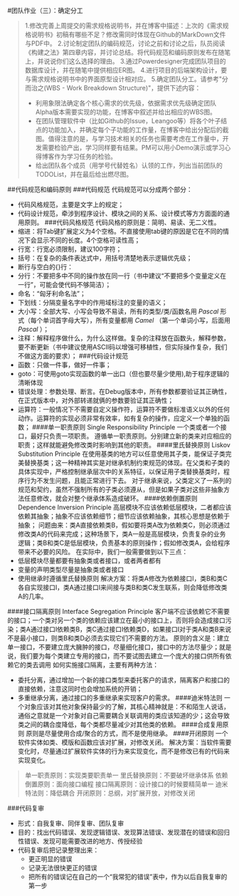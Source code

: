 #团队作业（三）：确定分工

>1.修改完善上周提交的需求规格说明书，并在博客中描述：上次的《需求规格说明书》初稿有哪些不足？修改需同时体现在Github的MarkDown文件与PDF中。
>2.讨论制定团队的编码规范，讨论之前和讨论之后，队员阅读《构建之法》第四章内容，并讨论总结。将代码规范和编码原则发布在随笔上，并说说你们这么选择的理由。
>3.通过Powerdesigner完成团队项目的数据库设计，并在随笔中提供相应ER图。
>4.进行项目的后端架构设计，要与需求规格说明书中的界面原型设计相对应。
>5.确定团队分工。请参考"分而治之(WBS - Work Breakdown Structure)"，提供下述内容：
  >+ 利用象限法确定各个核心需求的优先级，依据需求优先级确定团队Alpha版本需要实现的功能，在博客中叙述并给出相应的WBS图。
  >+ 在团队管理软件中（比如Github的Issue，Leangoo等）将各个叶子结点的功能加入，并确定每个子功能的工作量，在博客中给出分配后的截图。值得注意的是，与学习技术相关的任务也需要考虑在工作量中，开发需要检验产出，学习同样要有结果。PM可以用小Demo演示或学习心得博客作为学习任务的检验。
  >+ 给出团队各个成员（用学号代替姓名）认领的工作，列出当前团队的TODOList，并在最后给出燃尽图。


##代码规范和编码原则
###代码规范
代码规范可以分成两个部分：
+ 代码风格规范，主要是文字上的规定；
+ 代码设计规范，牵涉到程序设计、模块之间的关系、设计模式等方方面面的通用原则。
###代码风格规范
代码风格的原则是：简明、易读、无二义性。
+ 缩进：将Tab键扩展定义为4个空格。不直接使用tab键的原因是它在不同的情况下会显示不同的长度。4个空格可读性高；
+ 行宽：行宽必须限制，建议100字符；
+ 括号：在复杂的条件表达式中，用括号清楚地表示逻辑优先级；
+ 断行与空白的{}行：
+ 分行：不要把多中不同的操作放在同一行（书中建议“不要把多个变量定义在一行”，可能会使代码不够简洁）；
+ 命名：“匈牙利命名法”；
+ 下划线：分隔变量名字中的作用域标注的变量的语义；
+ 大小写：全部大写、小写会导致不易读，所有的类型/类/函数名用 _Pascal_ 形式（每个单词首字母大写），所有变量都用 _Camel_ （第一个单词小写，后面用 _Pascal_ ）；
+ 注释：解释程序做什么，为什么这样做。复杂的注释放在函数头，解释参数，要不断更新（书中建议使用ASCII码以增强可移植性，但实际操作复杂，我们不做这方面的要求）；
###代码设计规范
+ 函数：只做一件事，做好一件事；
+ goto：可使用goto实现函数的单一出口（但也要尽量少使用),助于程序逻辑的清晰体现
+ 错误处理：参数处理、断言。在Debug版本中，所有参数都要验证其正确性，在正式版本中，对外部转递就俩的参数要验证其正确性； 
+ 运算符：一般情况下不需要自定义操作符，运算符不要做标准语义以外的任何动作。运算符的实现必须非常有效率，如有复杂的操作，应定义一个单独的函数；
####单一职责原则 Single Responsibility Principle
一个类或者一个接口，最好只负责一项职责。
遵循单一职责原则。分别建立新的类来对应相应的职责；这样就能避免修改类时影响到其他的职责。
####里氏替换原则 Liskov Substitution Principle
在使用基类的地方可以任意使用其子类，能保证子类完美替换基类；这一种精神其实是对继承机制约束规范的体现。在父类和子类的具体实现中，严格控制继承层次中的关系特征，以保证用子类替换基类时，程序行为不发生问题，且能正常进行下去。
对于继承来说，父类定义了一系列的规范和契约，虽然不强制所有的子类必须遵从，但是如果子类对这些非抽象方法任意修改，就会对整个继承体系造成破环。
####依赖倒置原则 Dependence Inversion Principle
高层模块不应该依赖低层模块，二者都应该依赖其抽象；抽象不应该依赖细节；细节应该依赖抽象，其核心思想是依赖于抽象；
问题由来：类A直接依赖类B，假如要将类A改为依赖类C，则必须通过修改类A的代码来完成；这种场景下，类A一般是高层模块，负责复杂的业务逻辑；类B和类C是低层模块，负责基本的原则操作；假如修改类A，会给程序带来不必要的风险。
在实际中，我们一般需要做到以下三点：
+ 低层模块尽量都要有抽象类或者接口，或者两者都有
+ 变量的声明类型尽量是抽象类或者接口
+ 使用继承时遵循里氏替换原则
解决方案：将类A修改为依赖接口I，类B和类C各自实现接口I，类A通过接口I来间接与类B和类C发生联系，则会降低修改类A的几率。

####接口隔离原则 Interface Segregation Principle
客户端不应该依赖它不需要的接口；一个类对另一个类的依赖应该建立在最小的接口上，否则将会造成接口污染；类A通过接口I依赖类B，类C通过接口I依赖类D，如果接口I对于类A和类B来说不是最小接口，则类B和类D必须去实现它们不需要的方法。
原则的含义是：建立单一接口，不要建立庞大臃肿的接口，尽量细化接口，接口中的方法尽量少；就是说，我们要为每个类建立专用的接口，而不要试图去建立一个庞大的接口供所有依赖它的类去调用
如何实施接口隔离，主要有两种方法：
+ 委托分离，通过增加一个新的接口类型来委托客户的请求，隔离客户和接口的直接依赖，注意这同时也会增加系统的开销；
+ 多重继承分离，通过接口的多重继承来实现客户的需求。
####迪米特法则
一个对象应该对其他对象保持最少的了解，其核心精神就是：不和陌生人说话，通俗之意就是一个对象对自己需要耦合关联调用的类应该知道的少；这会导致类之间的耦合度降低，每个类都尽量减少对其他类的依赖。
####合成复用原则
原则是尽量使用合成/聚合的方式，而不是使用继承。
####开闭原则
一个软件实体如类、模版和函数应该对扩展，对修改关闭。
解决方案：当软件需要变化时，尽量通过扩展软件实体的行为来实现变化，而不是修改已有的代码来实现变化。

>单一职责原则：实现类要职责单一
>里氏替换原则：不要破坏继承体系
>依赖倒置原则：面向接口编程
>接口隔离原则：设计接口的时候要精简单一
>迪米特法则：降低耦合
>开闭原则：总纲，对扩展开放，对修改关闭

###代码复审
+ 形式：自我复审、同伴复审、团队复审
+ 目的：找出代码错误、发现逻辑错误、发现算法错误、发现潜在的错误和回归性错误、发现可能需要改进的地方、传授经验
+ 代码复审后把记录整理出来：
   + 更正明显的错误
   + 记录无法很快更正的错误
   + 把所有的错误记在自己的一个“我常犯的错误”表中，作为以后自我复审的第一步
